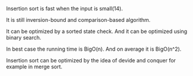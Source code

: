 
Insertion sort is fast when the input is small(14).

It is still inversion-bound and comparison-based algorithm.

It can be optimized by a sorted state check. And it can be optimized using binary search.

In best case the running time is BigO(n). And on average it is BigO(n^2).

Insertion sort can be optimized by the idea of devide and conquer for example in merge sort.
